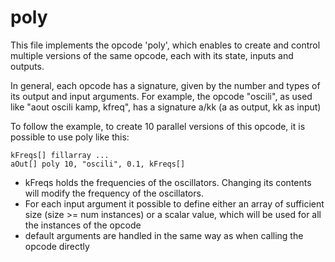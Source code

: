 # poly

This file implements the opcode 'poly', which enables to create and
control multiple versions of the same opcode, each with its state,
inputs and outputs.

In general, each opcode has a signature, given by the number and types of its
output and input arguments. For example, the opcode "oscili", as used
like "aout oscili kamp, kfreq", has a signature a/kk (a as output, kk as input)

To follow the example, to create 10 parallel versions of this opcode, it is
possible to use poly like this:


    kFreqs[] fillarray ...
    aOut[] poly 10, "oscili", 0.1, kFreqs[]


* kFreqs holds the frequencies of the oscillators. Changing its contents will
  modify the frequency of the oscillators.
* For each input argument it possible to define either an array of sufficient size
  (size >= num instances) or a scalar value, which will be used for all the
  instances of the opcode
* default arguments are handled in the same way as when calling the opcode directly